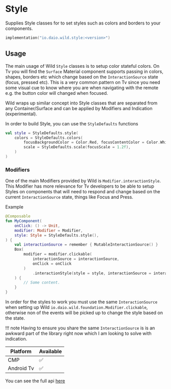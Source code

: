 # Style

Supplies Style classes for to set styles such as colors and borders to your components.

```kotlin
implementation("io.daio.wild.style:<version>")
```

## Usage

The main usage of Wild `Style` classes is to setup color stateful colors. On Tv you will find the
`Surface` Material component supports passing in colors, shapes, borders etc which change based on
the `InteractionSource` state (focus, pressed etc). This is a very common pattern on Tv since you
need some visual cue to know where you are when navigating with the remote e.g. the button color
will changed when focused.

Wild wraps up similar concept into Style classes that are separated from any Container/Surface and
can be applied by Modifiers and Indication (experimental).

In order to build Style, you can use the `StyleDefaults` functions

```kotlin
val style = StyleDefaults.style(
    colors = StyleDefaults.colors(
        focusBackgroundColor = Color.Red, focusContentColor = Color.White,
        scale = StyleDefaults.scale(focusScale = 1.2f),
    )
)
```

### Modifiers

One of the main Modifiers provided by Wild is `Modifier.interactionStyle`. This Modifier has more
relevance for Tv developers to be able to setup Styles on components that will need to respond and
change based on the current `InteractionSource` state, things like Focus and Press.

Example

```kotlin
@Composable
fun MyComponent(
    onClick: () -> Unit,
    modifier: Modifier = Modifier,
    style: Style = StyleDefaults.style(),
) {
    val interactionSource = remember { MutableInteractionSource() }
    Box(
        modifier = modifier.clickable(
            interactionSource = interactionSource,
            onClick = onClick
        )
            .interactionStyle(style = style, interactionSource = interactionSource)
    ) {
        // Some content.
    }
}
```

In order for the styles to work you must use the same `InteractionSource` when setting up
Wild `io.daio.wild.foundation.Modifier.clickable`, otherwise non of the events will be picked up to
change the style based on the state.

!!! note
    Having to ensure you share the same `InteractionSource` is is an awkward part of the library
    right now which I am looking to solve with indication.

| Platform   | Available |
|------------|-----------|
| CMP        | ✅         |
| Android Tv | ✅         |

You can see the full api [here](https://todo.link)